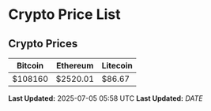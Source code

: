 # Crypto Price List

## Crypto Prices
| Bitcoin | Ethereum | Litecoin |
| ------- | -------- | -------- |
| $108160 | $2520.01 | $86.67 |
**Last Updated:** 2025-07-05 05:58 UTC
**Last Updated:** $DATE$
